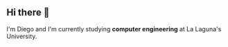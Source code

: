 ## Hi there 👋

I'm Diego and I'm currently studying **computer engineering** at La Laguna's University.
